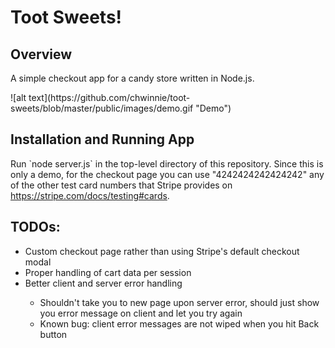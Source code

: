 <h1>Toot Sweets!</h1>

<h2>Overview</h2>
<p>A simple checkout app for a candy store written in Node.js.</p>
![alt text](https://github.com/chwinnie/toot-sweets/blob/master/public/images/demo.gif "Demo")

<h2>Installation and Running App</h2>
Run `node server.js` in the top-level directory of this repository. Since this is only a demo, for the checkout page you can use "4242424242424242" any of the other test card numbers that Stripe provides on <a href="https://stripe.com/docs/testing#cards">https://stripe.com/docs/testing#cards</a>. 

<h2>TODOs:</h2>
<ul>
<li>Custom checkout page rather than using Stripe's default checkout modal</li>
<li>Proper handling of cart data per session</li>
<li>Better client and server error handling</li>
  <ul>
    <li>Shouldn't take you to new page upon server error, should just show you error message on client and let you try again</li>
    <li>Known bug: client error messages are not wiped when you hit Back button</li>
  </ul>
</ul>
